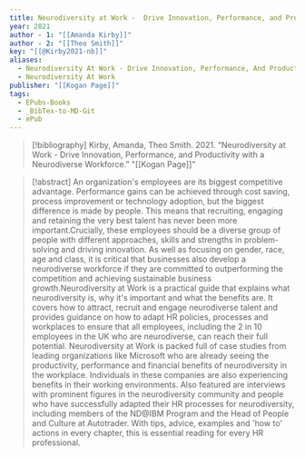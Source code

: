 ```yaml
---
title: Neurodiversity at Work -  Drive Innovation, Performance, and Productivity with a Neurodiverse Workforce
year: 2021
author - 1: "[[Amanda Kirby]]"
author - 2: "[[Theo Smith]]"
key: "[[@Kirby2021-nb]]"
aliases:
  - Neurodiversity At Work - Drive Innovation, Performance, And Productivity With A Neurodiverse Workforce
  - Neurodiversity At Work
publisher: "[[Kogan Page]]"
tags:
  - EPubs-Books
  - _BibTex-to-MD-Git
  - ePub
---
```


> [!bibliography]
> Kirby, Amanda, Theo Smith. 2021. “Neurodiversity at Work -  Drive Innovation, Performance, and Productivity with a Neurodiverse Workforce.” "[[Kogan Page]]"

> [!abstract]
> An organization's employees are its biggest competitive advantage. Performance gains can be achieved through cost saving, process improvement or technology adoption, but the biggest difference is made by people. This means that recruiting, engaging and retaining the very best talent has never been more important.Crucially, these employees should be a diverse group of people with different approaches, skills and strengths in problem-solving and driving innovation. As well as focusing on gender, race, age and class, it is critical that businesses also develop a neurodiverse workforce if they are committed to outperforming the competition and achieving sustainable business growth.Neurodiversity at Work is a practical guide that explains what neurodiversity is, why it's important and what the benefits are. It covers how to attract, recruit and engage neurodiverse talent and provides guidance on how to adapt HR policies, processes and workplaces to ensure that all employees, including the 2 in 10 employees in the UK who are neurodiverse, can reach their full potential. Neurodiversity at Work is packed full of case studies from leading organizations like Microsoft who are already seeing the productivity, performance and financial benefits of neurodiversity in the workplace. Individuals in these companies are also experiencing benefits in their working environments. Also featured are interviews with prominent figures in the neurodiversity community and people who have successfully adapted their HR processes for neurodiversity, including members of the ND@IBM Program and the Head of People and Culture at Autotrader. With tips, advice, examples and 'how to' actions in every chapter, this is essential reading for every HR professional.